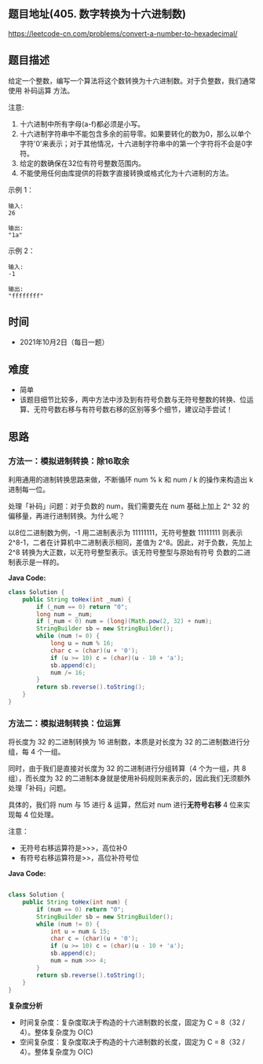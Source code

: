 
## 题目地址(405. 数字转换为十六进制数)

https://leetcode-cn.com/problems/convert-a-number-to-hexadecimal/

## 题目描述


给定一个整数，编写一个算法将这个数转换为十六进制数。对于负整数，我们通常使用 补码运算 方法。

注意:

1. 十六进制中所有字母(a-f)都必须是小写。
2. 十六进制字符串中不能包含多余的前导零。如果要转化的数为0，那么以单个字符'0'来表示；对于其他情况，十六进制字符串中的第一个字符将不会是0字符。 
3. 给定的数确保在32位有符号整数范围内。
4. 不能使用任何由库提供的将数字直接转换或格式化为十六进制的方法。

示例 1：
```
输入:
26

输出:
"1a"
```

示例 2：
```
输入:
-1

输出:
"ffffffff"
```

## 时间

- 2021年10月2日（每日一题）

## 难度

- 简单
- 该题目细节比较多，两中方法中涉及到有符号负数与无符号整数的转换、位运算、无符号数右移与有符号数右移的区别等多个细节，建议动手尝试！

## 思路

### 方法一：模拟进制转换：除16取余

利用通用的进制转换思路来做，不断循环 num % k 和 num / k 的操作来构造出 k 进制每一位。

处理「补码」问题：对于负数的 num，我们需要先在 num 基础上加上 2^ 32  的偏移量，再进行进制转换。为什么呢？

以8位二进制数为例，-1 用二进制表示为 11111111，无符号整数 11111111 则表示 2^8-1，二者在计算机中二进制表示相同，差值为 2^8。因此，对于负数，先加上 2^8 转换为大正数，以无符号整型表示。该无符号整型与原始有符号 负数的二进制表示是一样的。

**Java Code:**

```java
class Solution {
    public String toHex(int _num) {
        if (_num == 0) return "0";
        long num = _num;
        if (_num < 0) num = (long)(Math.pow(2, 32) + num);
        StringBuilder sb = new StringBuilder();
        while (num != 0) {
            long u = num % 16;
            char c = (char)(u + '0');
            if (u >= 10) c = (char)(u - 10 + 'a');
            sb.append(c);
            num /= 16;
        }
        return sb.reverse().toString();
    }
}
```
### 方法二：模拟进制转换：位运算

将长度为 32 的二进制转换为 16 进制数，本质是对长度为 32 的二进制数进行分组，每 4 个一组。

同时，由于我们是直接对长度为 32 的二进制进行分组转算（4 个为一组，共 8 组），而长度为 32 的二进制本身就是使用补码规则来表示的，因此我们无须额外处理「补码」问题。

具体的，我们将 num 与 15 进行 & 运算，然后对 num 进行**无符号右移** 4 位来实现每 4 位处理。

注意：
- 无符号右移运算符是>>>，高位补0
- 有符号右移运算符是>>，高位补符号位


**Java Code:**

```java

class Solution {
    public String toHex(int num) {
        if (num == 0) return "0";
        StringBuilder sb = new StringBuilder();
        while (num != 0) {
            int u = num & 15;
            char c = (char)(u + '0');
            if (u >= 10) c = (char)(u - 10 + 'a');
            sb.append(c);
            num = num >>> 4;
        }
        return sb.reverse().toString();
    }
}

```


**复杂度分析**

- 时间复杂度：复杂度取决于构造的十六进制数的长度，固定为 C = 8（32 / 4）。整体复杂度为 O(C)
- 空间复杂度：复杂度取决于构造的十六进制数的长度，固定为 C = 8（32 / 4）。整体复杂度为 O(C)


